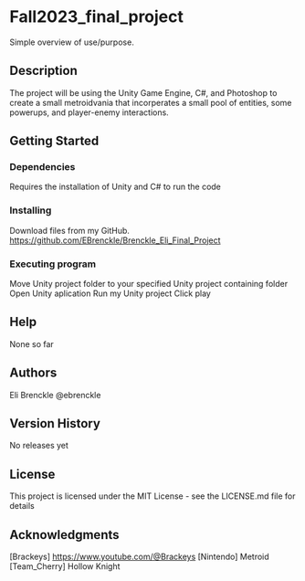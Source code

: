 # Fall2023_final_project

Simple overview of use/purpose.

## Description

The project will be using the Unity Game Engine, C#, and Photoshop to create a small metroidvania that incorperates a small pool of entities, some powerups, and player-enemy interactions. 

## Getting Started

### Dependencies

Requires the installation of Unity and C# to run the code

### Installing

Download files from my GitHub. https://github.com/EBrenckle/Brenckle_Eli_Final_Project

### Executing program

Move Unity project folder to your specified Unity project containing folder
Open Unity aplication
Run my Unity project
Click play

## Help

None so far

## Authors

Eli Brenckle
@ebrenckle

## Version History

No releases yet

## License

This project is licensed under the MIT License - see the LICENSE.md file for details

## Acknowledgments

[Brackeys] https://www.youtube.com/@Brackeys
[Nintendo] Metroid
[Team_Cherry] Hollow Knight